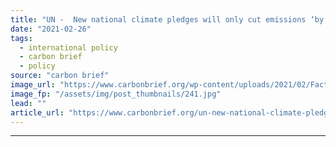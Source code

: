 ```yaml
---
title: "UN -  New national climate pledges will only cut emissions ‘by 2%’ over next decade"
date: "2021-02-26"
tags: 
  - international policy
  - carbon brief
  - policy
source: "carbon brief"
image_url: "https://www.carbonbrief.org/wp-content/uploads/2021/02/Factory-oil-and-gas-industry-107x71.jpg"
image_fp: "/assets/img/post_thumbnails/241.jpg"
lead: ""
article_url: "https://www.carbonbrief.org/un-new-national-climate-pledges-will-only-cut-emissions-by-2-over-next-decade"
---
```


---
